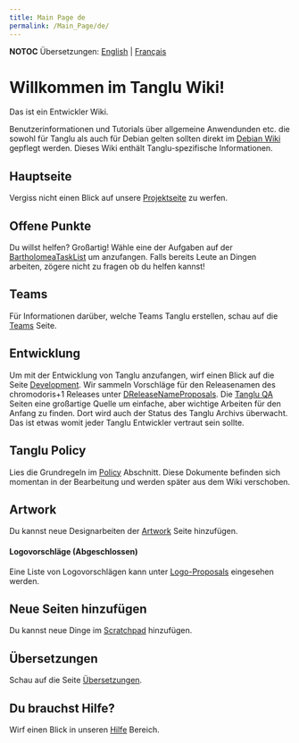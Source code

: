 ```yaml
---
title: Main Page de
permalink: /Main_Page/de/
---
```


__NOTOC__ Übersetzungen: [English](/home) | [Français](/home/fr)

Willkommen im Tanglu Wiki!
==========================

Das ist ein Entwickler Wiki.

Benutzerinformationen und Tutorials über allgemeine Anwendunden etc. die sowohl für Tanglu als auch für Debian gelten sollten direkt im [Debian Wiki](http://wiki.debian.org) gepflegt werden. Dieses Wiki enthält Tanglu-spezifische Informationen.

Hauptseite
----------

Vergiss nicht einen Blick auf unsere [Projektseite](http://www.tanglu.org) zu werfen.

Offene Punkte
-------------

Du willst helfen? Großartig! Wähle eine der Aufgaben auf der [BartholomeaTaskList](/BartholomeaTaskList "wikilink") um anzufangen. Falls bereits Leute an Dingen arbeiten, zögere nicht zu fragen ob du helfen kannst!

Teams
-----

Für Informationen darüber, welche Teams Tanglu erstellen, schau auf die [Teams](/Teams "wikilink") Seite.

Entwicklung
-----------

Um mit der Entwicklung von Tanglu anzufangen, wirf einen Blick auf die Seite [Development](/Development "wikilink"). Wir sammeln Vorschläge für den Releasenamen des chromodoris+1 Releases unter [DReleaseNameProposals](/DReleaseNameProposals "wikilink"). Die [Tanglu QA](http://qa.tanglu.org) Seiten eine großartige Quelle um einfache, aber wichtige Arbeiten für den Anfang zu finden. Dort wird auch der Status des Tanglu Archivs überwacht. Das ist etwas womit jeder Tanglu Entwickler vertraut sein sollte.

Tanglu Policy
-------------

Lies die Grundregeln im [Policy](/policy "wikilink") Abschnitt. Diese Dokumente befinden sich momentan in der Bearbeitung und werden später aus dem Wiki verschoben.

Artwork
-------

Du kannst neue Designarbeiten der [Artwork](/Artwork "wikilink") Seite hinzufügen.

#### Logovorschläge (Abgeschlossen)

Eine Liste von Logovorschlägen kann unter [Logo-Proposals](/Logo-Proposals "wikilink") eingesehen werden.

Neue Seiten hinzufügen
----------------------

Du kannst neue Dinge im [Scratchpad](/Scratchpad "wikilink") hinzufügen.

Übersetzungen
-------------

Schau auf die Seite [Übersetzungen](/Translations/de "wikilink").

Du brauchst Hilfe?
------------------

Wirf einen Blick in unseren [Hilfe](/Help/de "wikilink") Bereich.